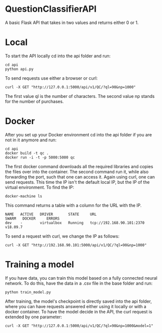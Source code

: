 # QuestionClassifierAPI

A basic Flask API that takes in two values and returns either 0 or 1.

# Local

To start the API locally cd into the api folder and run:
```
cd api
python api.py
```
To send requests use either a browser or curl:
```
curl -X GET "http://127.0.0.1:5000/api/v1/QC/?ql=90&np=1000"
```
The first value ql is the number of characters.
The second value np stands for the number of purchases.

# Docker
After you set up your Docker environment cd into the api folder if you are not in it anymore and run:
```
cd api
docker build -t qc .
docker run -i -t -p 5000:5000 qc
```
The first docker command downloads all the required libraries and copies the files over into the container.
The second command run it, while also forwarding the port, such that one can access it.
Again using curl, one can send requests. This time the IP isn't the default local IP, but the IP of the virtual environment.
To find the IP:
```
docker-machine ls
```
This command returns a table with a column for the URL with the IP.
```
NAME   ACTIVE   DRIVER       STATE     URL                         SWARM   DOCKER     ERRORS
dev    -        virtualbox   Running   tcp://192.168.90.101:2370           v18.09.7
```
To send a request with curl, we change the IP as follows:
```
curl -X GET "http://192.168.90.101:5000/api/v1/QC/?ql=90&np=1000"
```
# Training a model
If you have data, you can train this model based on a fully connected neural network.
To do this, have the data in a .csv file in the base folder and run:
```
python train_model.py
```
After training, the model's checkpoint is directly saved into the api folder, where you can have requests answered either using it locally or with a docker container.
To have the model decide in the API, the curl request is extended by one parameter:
```
curl -X GET "http://127.0.0.1:5000/api/v1/QC/?ql=90&np=1000&model=1"
```
